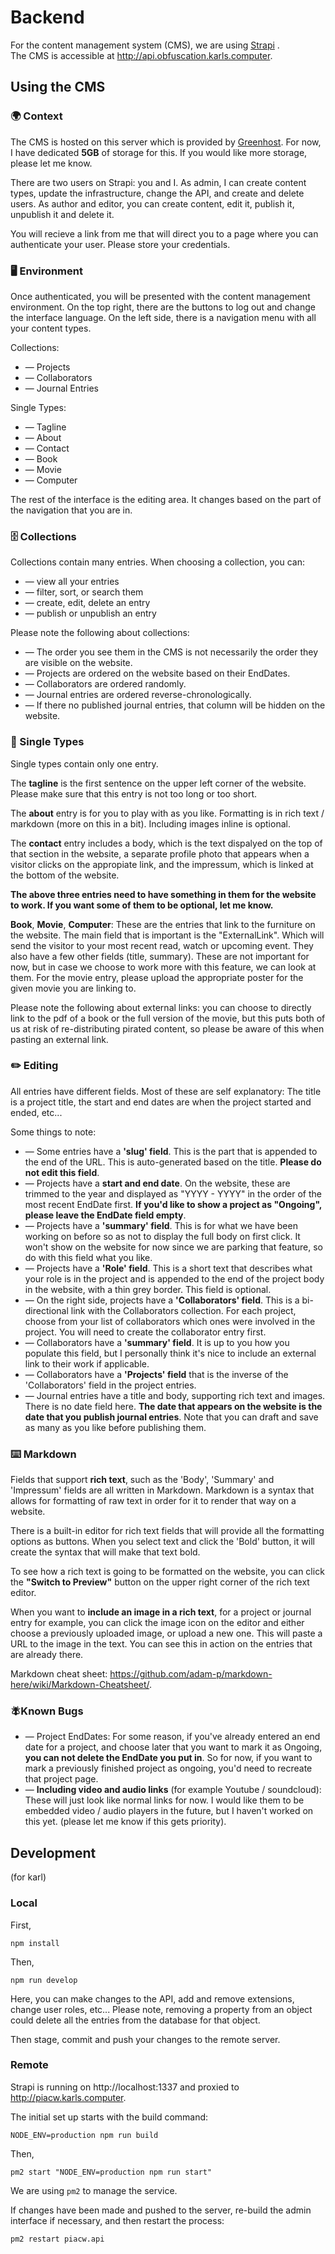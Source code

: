 # Backend

For the content management system (CMS), we are using [Strapi](https://strapi.io/) .    
The CMS is accessible at http://api.obfuscation.karls.computer.  

## Using the CMS
### 🌍 Context 

The CMS is hosted on this server which is provided by [Greenhost](https://greenhost.net/). For now, I have dedicated **5GB** of storage for this. If you would like more storage, please let me know.

There are two users on Strapi: you and I. As admin, I can create content types, update the infrastructure, change the API, and create and delete users. As author and editor, you can create content, edit it, publish it, unpublish it and delete it.

You will recieve a link from me that will direct you to a page where you can authenticate your user. Please store your credentials.

### 🖥️ Environment 

Once authenticated, you will be presented with the content management environment. On the top right, there are the buttons to log out and change the interface language. On the left side, there is a navigation menu with all your content types. 

Collections: 
  - — Projects
  - — Collaborators
  - — Journal Entries

Single Types:
  - — Tagline
  - — About
  - — Contact
  - — Book
  - — Movie
  - — Computer

The rest of the interface is the editing area. It changes based on the part of the navigation that you are in.

### 🗄️ Collections 

Collections contain many entries. When choosing a collection, you can:
  - — view all your entries
  - — filter, sort, or search them
  - — create, edit, delete an entry
  - — publish or unpublish an entry

Please note the following about collections:
  - — The order you see them in the CMS is not necessarily the order they are visible on the website.
  - — Projects are ordered on the website based on their EndDates.
  - — Collaborators are ordered randomly.
  - — Journal entries are ordered reverse-chronologically.
  - — If there no published journal entries, that column will be hidden on the website.

### 📄 Single Types 

Single types contain only one entry.

The **tagline** is the first sentence on the upper left corner of the website. Please make sure that this entry is not too long or too short.

The **about** entry is for you to play with as you like. Formatting is in rich text / markdown (more on this in a bit). Including images inline is optional.

The **contact** entry includes a body, which is the text dispalyed on the top of that section in the website, a separate profile photo that appears when a visitor clicks on the appropiate link, and the impressum, which is linked at the bottom of the website.

**The above three entries need to have something in them for the website to work. If you want some of them to be optional, let me know.**

**Book**, **Movie**, **Computer**: These are the entries that link to the furniture on the website. The main field that is important is the "ExternalLink". Which will send the visitor to your most recent read, watch or upcoming event. They also have a few other fields (title, summary). These are not important for now, but in case we choose to work more with this feature, we can look at them. For the movie entry, please upload the appropriate poster for the given movie you are linking to.

Please note the following about external links: you can choose to directly link to the pdf of a book or the full version of the movie, but this puts both of us at risk of re-distributing pirated content, so please be aware of this when pasting an external link.

### ✏️ Editing 

All entries have different fields. Most of these are self explanatory: The title is a project title, the start and end dates are when the project started and ended, etc...

Some things to note: 
- — Some entries have a **'slug' field**. This is the part that is appended to the end of the URL. This is auto-generated based on the title. **Please do not edit this field**.
- — Projects have a **start and end date**. On the website, these are trimmed to the year and displayed as "YYYY - YYYY" in the order of the most recent EndDate first. **If you'd like to show a project as "Ongoing", please leave the EndDate field empty**.
- — Projects have a **'summary' field**. This is for what we have been working on before so as not to display the full body on first click. It won't show on the website for now since we are parking that feature, so do with this field what you like.
- — Projects have a **'Role' field**. This is a short text that describes what your role is in the project and is appended to the end of the project body in the website, with a thin grey border. This field is optional.
- — On the right side, projects have a **'Collaborators' field**. This is a bi-directional link with the Collaborators collection. For each project, choose from your list of collaborators which ones were involved in the project. You will need to create the collaborator entry first.
- — Collaborators have a **'summary' field**. It is up to you how you populate this field, but I personally think it's nice to include an external link to their work if applicable.
- — Collaborators have a **'Projects' field** that is the inverse of the 'Collaborators' field in the project entries.
- — Journal entries have a title and body, supporting rich text and images. There is no date field here. **The date that appears on the website is the date that you publish journal entries**. Note that you can draft and save as many as you like before publishing them.

### ⌨️ Markdown 

Fields that support **rich text**, such as the 'Body', 'Summary' and 'Impressum' fields are all written in Markdown. Markdown is a syntax that allows for formatting of raw text in order for it to render that way on a website.

There is a built-in editor for rich text fields that will provide all the formatting options as buttons. When you select text and click the 'Bold' button, it will create the syntax that will make that text bold. 

To see how a rich text is going to be formatted on the website, you can click the **"Switch to Preview"** button on the upper right corner of the rich text editor.

When you want to **include an image in a rich text**, for a project or journal entry for example, you can click the image icon on the editor and either choose a previously uploaded image, or upload a new one. This will paste a URL to the image in the text. You can see this in action on the entries that are already there.

Markdown cheat sheet: https://github.com/adam-p/markdown-here/wiki/Markdown-Cheatsheet/.


### 🪰Known Bugs 

- — Project EndDates: For some reason, if you've already entered an end date for a project, and choose later that you want to mark it as Ongoing, **you can not delete the EndDate you put in**. So for now, if you want to mark a previously finished project as ongoing, you'd need to recreate that project page.
- — **Including video and audio links** (for example Youtube / soundcloud): These will just look like normal links for now. I would like them to be embedded video / audio players in the future, but I haven't worked on this yet. (please let me know if this gets priority).

## Development

(for karl)

### Local

First,
```
npm install
```
Then, 
```
npm run develop
```

Here, you can make changes to the API, add and remove extensions, change user roles, etc... Please note, removing a property from an object could delete all the entries from the database for that object.

Then stage, commit and push your changes to the remote server.

### Remote

Strapi is running on http://localhost:1337 and proxied to http://piacw.karls.computer.

The initial set up starts with the build command:
```
NODE_ENV=production npm run build
```

Then,
```
pm2 start "NODE_ENV=production npm run start"
```

We are using `pm2` to manage the service. 

If changes have been made and pushed to the server, re-build the admin interface if necessary, and then restart the process:
```
pm2 restart piacw.api
```
